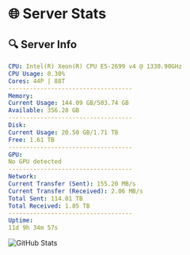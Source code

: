 # 🌐 Server Stats
## 🔍 Server Info
```yaml
CPU: Intel(R) Xeon(R) CPU E5-2699 v4 @ 1330.90GHz
CPU Usage: 0.30%
Cores: 44P | 88T
-----------------------------------
Memory:
Current Usage: 144.09 GB/503.74 GB
Available: 356.28 GB
-----------------------------------
Disk:
Current Usage: 20.50 GB/1.71 TB
Free: 1.61 TB
-----------------------------------
GPU:
No GPU detected
-----------------------------------
Network:
Current Transfer (Sent): 155.20 MB/s
Current Transfer (Received): 2.06 MB/s
Total Sent: 114.01 TB
Total Received: 1.85 TB
-----------------------------------
Uptime:
11d 9h 34m 57s
```
![GitHub Stats](https://img.shields.io/badge/Updated-2025-02-19_08:18:15-blue)